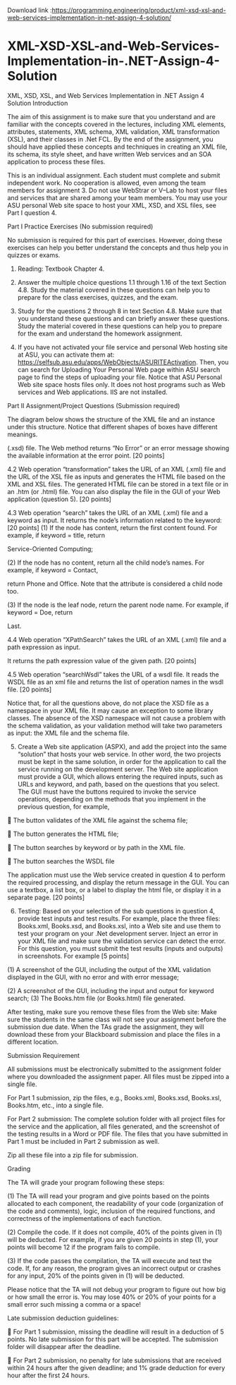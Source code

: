 Download link :https://programming.engineering/product/xml-xsd-xsl-and-web-services-implementation-in-net-assign-4-solution/

# XML-XSD-XSL-and-Web-Services-Implementation-in-.NET-Assign-4-Solution
XML, XSD, XSL, and Web Services Implementation in .NET Assign 4 Solution
Introduction

The aim of this assignment is to make sure that you understand and are familiar with the concepts covered in the lectures, including XML elements, attributes, statements, XML schema, XML validation, XML transformation (XSL), and their classes in .Net FCL. By the end of the assignment, you should have applied these concepts and techniques in creating an XML file, its schema, its style sheet, and have written Web services and an SOA application to process these files.

This is an individual assignment. Each student must complete and submit independent work. No cooperation is allowed, even among the team members for assignment 3. Do not use WebStrar or V–Lab to host your files and services that are shared among your team members. You may use your ASU personal Web site space to host your XML, XSD, and XSL files, see Part I question 4.

Part I Practice Exercises (No submission required)

No submission is required for this part of exercises. However, doing these exercises can help you better understand the concepts and thus help you in quizzes or exams.

1. Reading: Textbook Chapter 4.

2. Answer the multiple choice questions 1.1 through 1.16 of the text Section 4.8. Study the material covered in these questions can help you to prepare for the class exercises, quizzes, and the exam.

3. Study for the questions 2 through 8 in text Section 4.8. Make sure that you understand these questions and can briefly answer these questions. Study the material covered in these questions can help you to prepare for the exam and understand the homework assignment.

4. If you have not activated your file service and personal Web hosting site at ASU, you can activate them at: https://selfsub.asu.edu/apps/WebObjects/ASURITEActivation. Then, you can search for Uploading Your Personal Web page within ASU search page to find the steps of uploading your file. Notice that ASU Personal Web site space hosts files only. It does not host programs such as Web services and Web applications. IIS are not installed.

Part II Assignment/Project Questions (Submission required)

The diagram below shows the structure of the XML file and an instance under this structure. Notice that different shapes of boxes have different meanings.

(.xsd) file. The Web method returns “No Error” or an error message showing the available information at the error point. [20 points]

4.2 Web operation “transformation” takes the URL of an XML (.xml) file and the URL of the XSL file as inputs and generates the HTML file based on the XML and XSL files. The generated HTML file can be stored in a text file or in an .htm (or .html) file. You can also display the file in the GUI of your Web application (question 5). [20 points]

4.3 Web operation “search” takes the URL of an XML (.xml) file and a keyword as input. It returns the node’s information related to the keyword: [20 points] (1) If the node has content, return the first content found. For example, if keyword = title, return

Service-Oriented Computing;

(2) If the node has no content, return all the child node’s names. For example, if keyword = Contact,

return Phone and Office. Note that the attribute is considered a child node too.

(3) If the node is the leaf node, return the parent node name. For example, if keyword = Doe, return

Last.

4.4 Web operation “XPathSearch” takes the URL of an XML (.xml) file and a path expression as input.

It returns the path expression value of the given path. [20 points]

4.5 Web operation “searchWsdl” takes the URL of a wsdl file. It reads the WSDL file as an xml file and returns the list of operation names in the wsdl file. [20 points]

Notice that, for all the questions above, do not place the XSD file as a namespace in your XML file. It may cause an exception to some library classes. The absence of the XSD namespace will not cause a problem with the schema validation, as your validation method will take two parameters as input: the XML file and the schema file.

5. Create a Web site application (ASPX), and add the project into the same “solution” that hosts your web service. In other word, the two projects must be kept in the same solution, in order for the application to call the service running on the development server. The Web site application must provide a GUI, which allows entering the required inputs, such as URLs and keyword, and path, based on the questions that you select. The GUI must have the buttons required to invoke the service operations, depending on the methods that you implement in the previous question, for example,

 The button validates of the XML file against the schema file;

 The button generates the HTML file;

 The button searches by keyword or by path in the XML file.

 The button searches the WSDL file

The application must use the Web service created in question 4 to perform the required processing, and display the return message in the GUI. You can use a textbox, a list box, or a label to display the html file, or display it in a separate page. [20 points]

6. Testing: Based on your selection of the sub questions in question 4, provide test inputs and test results. For example, place the three files: Books.xml, Books.xsd, and Books.xsl, into a Web site and use them to test your program on your .Net development server. Inject an error in your XML file and make sure the validation service can detect the error. For this question, you must submit the test results (inputs and outputs) in screenshots. For example [5 points]

(1) A screenshot of the GUI, including the output of the XML validation displayed in the GUI, with no error and with error message;

(2) A screenshot of the GUI, including the input and output for keyword search; (3) The Books.htm file (or Books.html) file generated.

After testing, make sure you remove these files from the Web site: Make sure the students in the same class will not see your assignment before the submission due date. When the TAs grade the assignment, they will download these from your Blackboard submission and place the files in a different location.

Submission Requirement

All submissions must be electronically submitted to the assignment folder where you downloaded the assignment paper. All files must be zipped into a single file.

For Part 1 submission, zip the files, e.g., Books.xml, Books.xsd, Books.xsl, Books.htm, etc., into a single file.

For Part 2 submission: The complete solution folder with all project files for the service and the application, all files generated, and the screenshot of the testing results in a Word or PDF file. The files that you have submitted in Part 1 must be included in Part 2 submission as well.

Zip all these file into a zip file for submission.

Grading

The TA will grade your program following these steps:

(1) The TA will read your program and give points based on the points allocated to each component, the readability of your code (organization of the code and comments), logic, inclusion of the required functions, and correctness of the implementations of each function.

(2) Compile the code. If it does not compile, 40% of the points given in (1) will be deducted. For example, if you are given 20 points in step (1), your points will become 12 if the program fails to compile.

(3) If the code passes the compilation, the TA will execute and test the code. If, for any reason, the program gives an incorrect output or crashes for any input, 20% of the points given in (1) will be deducted.

Please notice that the TA will not debug your program to figure out how big or how small the error is. You may lose 40% or 20% of your points for a small error such missing a comma or a space!

Late submission deduction guidelines:

 For Part 1 submission, missing the deadline will result in a deduction of 5 points. No late submission for this part will be accepted. The submission folder will disappear after the deadline.

 For Part 2 submission, no penalty for late submissions that are received within 24 hours after the given deadline; and 1% grade deduction for every hour after the first 24 hours.
